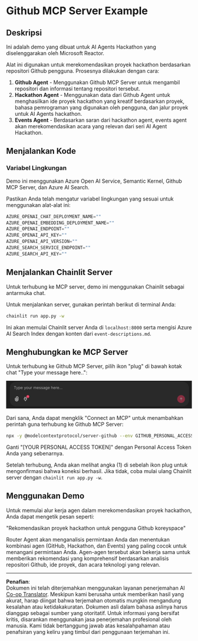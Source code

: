 <!--
CO_OP_TRANSLATOR_METADATA:
{
  "original_hash": "9bf0395cbc541ce8db2a9699c8678dfc",
  "translation_date": "2025-08-29T18:33:53+00:00",
  "source_file": "11-agentic-protocols/code_samples/github-mcp/README.md",
  "language_code": "id"
}
-->
# Github MCP Server Example

## Deskripsi

Ini adalah demo yang dibuat untuk AI Agents Hackathon yang diselenggarakan oleh Microsoft Reactor.

Alat ini digunakan untuk merekomendasikan proyek hackathon berdasarkan repositori Github pengguna. Prosesnya dilakukan dengan cara:

1. **Github Agent** - Menggunakan Github MCP Server untuk mengambil repositori dan informasi tentang repositori tersebut.
2. **Hackathon Agent** - Menggunakan data dari Github Agent untuk menghasilkan ide proyek hackathon yang kreatif berdasarkan proyek, bahasa pemrograman yang digunakan oleh pengguna, dan jalur proyek untuk AI Agents hackathon.
3. **Events Agent** - Berdasarkan saran dari hackathon agent, events agent akan merekomendasikan acara yang relevan dari seri AI Agent Hackathon.

## Menjalankan Kode 

### Variabel Lingkungan

Demo ini menggunakan Azure Open AI Service, Semantic Kernel, Github MCP Server, dan Azure AI Search.

Pastikan Anda telah mengatur variabel lingkungan yang sesuai untuk menggunakan alat-alat ini:

```python
AZURE_OPENAI_CHAT_DEPLOYMENT_NAME=""
AZURE_OPENAI_EMBEDDING_DEPLOYMENT_NAME=""
AZURE_OPENAI_ENDPOINT=""
AZURE_OPENAI_API_KEY=""
AZURE_OPENAI_API_VERSION=""
AZURE_SEARCH_SERVICE_ENDPOINT=""
AZURE_SEARCH_API_KEY=""
``` 

## Menjalankan Chainlit Server

Untuk terhubung ke MCP server, demo ini menggunakan Chainlit sebagai antarmuka chat.

Untuk menjalankan server, gunakan perintah berikut di terminal Anda:

```bash
chainlit run app.py -w
```

Ini akan memulai Chainlit server Anda di `localhost:8000` serta mengisi Azure AI Search Index dengan konten dari `event-descriptions.md`.

## Menghubungkan ke MCP Server

Untuk terhubung ke Github MCP Server, pilih ikon "plug" di bawah kotak chat "Type your message here..":

![MCP Connect](../../../../../translated_images/mcp-chainlit-1.7ed66d648e3cfb28f1ea5f320b91e4404df4a24a0f236ce3de999666621f1cfc.id.png)

Dari sana, Anda dapat mengklik "Connect an MCP" untuk menambahkan perintah guna terhubung ke Github MCP Server:

```bash
npx -y @modelcontextprotocol/server-github --env GITHUB_PERSONAL_ACCESS_TOKEN=[YOUR PERSONAL ACCESS TOKEN]
```

Ganti "[YOUR PERSONAL ACCESS TOKEN]" dengan Personal Access Token Anda yang sebenarnya.

Setelah terhubung, Anda akan melihat angka (1) di sebelah ikon plug untuk mengonfirmasi bahwa koneksi berhasil. Jika tidak, coba mulai ulang Chainlit server dengan `chainlit run app.py -w`.

## Menggunakan Demo 

Untuk memulai alur kerja agen dalam merekomendasikan proyek hackathon, Anda dapat mengetik pesan seperti:

"Rekomendasikan proyek hackathon untuk pengguna Github koreyspace"

Router Agent akan menganalisis permintaan Anda dan menentukan kombinasi agen (GitHub, Hackathon, dan Events) yang paling cocok untuk menangani permintaan Anda. Agen-agen tersebut akan bekerja sama untuk memberikan rekomendasi yang komprehensif berdasarkan analisis repositori Github, ide proyek, dan acara teknologi yang relevan.

---

**Penafian**:  
Dokumen ini telah diterjemahkan menggunakan layanan penerjemahan AI [Co-op Translator](https://github.com/Azure/co-op-translator). Meskipun kami berusaha untuk memberikan hasil yang akurat, harap diingat bahwa terjemahan otomatis mungkin mengandung kesalahan atau ketidakakuratan. Dokumen asli dalam bahasa aslinya harus dianggap sebagai sumber yang otoritatif. Untuk informasi yang bersifat kritis, disarankan menggunakan jasa penerjemahan profesional oleh manusia. Kami tidak bertanggung jawab atas kesalahpahaman atau penafsiran yang keliru yang timbul dari penggunaan terjemahan ini.